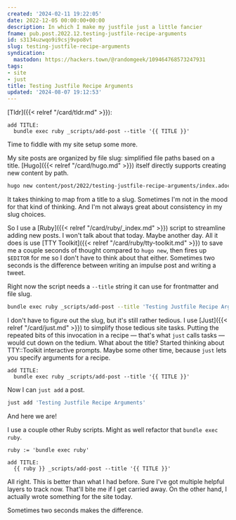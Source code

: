 ```yaml
---
created: '2024-02-11 19:22:05'
date: 2022-12-05 00:00:00+00:00
description: In which I make my justfile just a little fancier
fname: pub.post.2022.12.testing-justfile-recipe-arguments
id: s3134uzwqo9i9csj9vpo8vt
slug: testing-justfile-recipe-arguments
syndication:
  mastodon: https://hackers.town/@randomgeek/109464768573247931
tags:
- site
- just
title: Testing Justfile Recipe Arguments
updated: '2024-08-07 19:12:53'
---
```


[Tldr]({{< relref "/card/tldr.md" >}}):

```justfile
add TITLE:
  bundle exec ruby _scripts/add-post --title '{{ TITLE }}'
```

Time to fiddle with my site setup some more.

My site posts are organized by file slug: simplified file paths based on a title. [Hugo]({{< relref "/card/hugo.md" >}}) itself directly supports creating new content by path.

```sh
hugo new content/post/2022/testing-justfile-recipe-arguments/index.adoc.txt
```

It takes thinking to map from a title to a slug. Sometimes I'm not in the mood for that kind of thinking. And I'm not always great about consistency in my slug choices.

So I use a [Ruby]({{< relref "/card/ruby/_index.md" >}}) script to streamline adding new posts. I won't talk about that today. Maybe another day. All it does is use [TTY Toolkit]({{< relref "/card/ruby/tty-toolkit.md" >}}) to save me a couple seconds of thought compared to `hugo new`, then fires up `$EDITOR` for me so I don't have to think about that either. Sometimes two seconds is the difference between writing an impulse post and writing a tweet.

Right now the script needs a `--title` string it can use for frontmatter and file slug.

```sh
bundle exec ruby _scripts/add-post --title 'Testing Justfile Recipe Arguments'
```

I don't have to figure out the slug, but it's still rather tedious. I use [Just]({{< relref "/card/just.md" >}}) to simplify those tedious site tasks. Putting the repeated bits of this invocation in a recipe — that's what `just` calls tasks — would cut down on the tedium. What about the title? Started thinking about TTY::Toolkit interactive prompts. Maybe some other time, because `just` lets you specify arguments for a recipe.

```justfile
add TITLE:
  bundle exec ruby _scripts/add-post --title '{{ TITLE }}'
```

Now I can `just add` a post.

```sh
just add 'Testing Justfile Recipe Arguments'
```

And here we are!

I use a couple other Ruby scripts. Might as well refactor that `bundle exec ruby`.

```justfile
ruby := 'bundle exec ruby'

add TITLE:
  {{ ruby }} _scripts/add-post --title '{{ TITLE }}'
```

All right. This is better than what I had before. Sure I've got multiple helpful layers to track now. That'll bite me if I get carried away. On the other hand, I actually wrote something for the site today.

Sometimes two seconds makes the difference.
